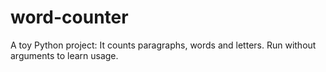 # word-counter
A toy Python project:
It counts paragraphs, words and letters.
Run without arguments to learn usage.
